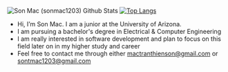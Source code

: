 ![Son Mac (sonmac1203) Github Stats](https://github-readme-stats.vercel.app/api?username=sonmac1203&show_icons=true&count_private=true&theme=tokyonight&hide_rank=false)
[![Top Langs](https://github-readme-stats.vercel.app/api/top-langs/?username=sonmac1203&layout=compact)](https://github.com/sonmac1203/github-readme-stats)
- Hi, I’m Son Mac. I am a junior at the University of Arizona.
- I am pursuing a bachelor's degree in Electrical & Computer Engineering
- I am really interested in software development and plan to focus on this field later on in my higher study and career
- Feel free to contact me through either mactranthienson@gmail.com or sontmac1203@gmail.com

<!---
sonmac1203/sonmac1203 is a ✨ special ✨ repository because its `README.md` (this file) appears on your GitHub profile.
You can click the Preview link to take a look at your changes.
--->

